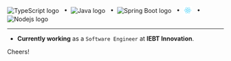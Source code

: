<p align="left">
  <img src="https://camo.githubusercontent.com/8e37776eac7b6062b9510ebad17f189d09ea9409c29b602006bc7e0427260ba0/68747470733a2f2f63646e2e69636f6e73636f75742e636f6d2f69636f6e2f667265652f706e672d3531322f747970657363726970742d313137343936352e706e67" alt="TypeScript logo" width="20" height="20" style="vertical-align:middle; margin-right:4px;"/> &nbsp;•&nbsp;
    <img src="https://raw.githubusercontent.com/marwin1991/profile-technology-icons/refs/heads/main/icons/java.png" alt="Java logo" width="20" height="20" style="vertical-align:middle; margin-right:4px;"/> &nbsp;•&nbsp;
    <img src="https://avatars.githubusercontent.com/u/110622241?s=280&v=4" alt="Spring Boot logo" width="20" height="20" style="vertical-align:middle; margin-right:4px;"/> &nbsp;•&nbsp;
         <img src="https://raw.githubusercontent.com/github/explore/80688e429a7d4ef2fca1e82350fe8e3517d3494d/topics/react/react.png" alt="React logo" width="20" height="20" style="vertical-align:middle; margin-right:4px;"/> &nbsp;•&nbsp;
  <img src="https://avatars.githubusercontent.com/u/9950313?s=200&v=4" alt="Nodejs logo" width="20" height="20" style="vertical-align:middle; margin-right:4px;"/>
  
</p>

---

* **Currently working** as a `Software Engineer` at **IEBT Innovation**.

Cheers!
